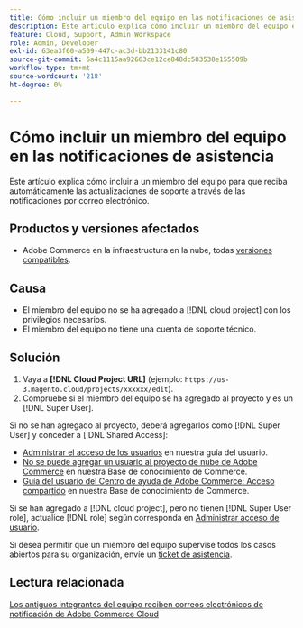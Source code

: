 ```yaml
---
title: Cómo incluir un miembro del equipo en las notificaciones de asistencia
description: Este artículo explica cómo incluir un miembro del equipo en las notificaciones de asistencia.
feature: Cloud, Support, Admin Workspace
role: Admin, Developer
exl-id: 63ea3f60-a509-447c-ac3d-bb2133141c80
source-git-commit: 6a4c1115aa92663ce12ce848dc583538e155509b
workflow-type: tm+mt
source-wordcount: '218'
ht-degree: 0%

---
```


# Cómo incluir un miembro del equipo en las notificaciones de asistencia

Este artículo explica cómo incluir a un miembro del equipo para que reciba automáticamente las actualizaciones de soporte a través de las notificaciones por correo electrónico.

## Productos y versiones afectados

* Adobe Commerce en la infraestructura en la nube, todas [versiones compatibles](https://www.adobe.com/content/dam/cc/en/legal/terms/enterprise/pdfs/Adobe-Commerce-Software-Lifecycle-Policy.pdf).

## Causa

* El miembro del equipo no se ha agregado a [!DNL cloud project] con los privilegios necesarios.
* El miembro del equipo no tiene una cuenta de soporte técnico.

## Solución

1. Vaya a **[!DNL Cloud Project URL]** (ejemplo: `https://us-3.magento.cloud/projects/xxxxxx/edit`).
1. Compruebe si el miembro del equipo se ha agregado al proyecto y es un [!DNL Super User].

Si no se han agregado al proyecto, deberá agregarlos como [!DNL Super User] y conceder a [!DNL Shared Access]:

* [Administrar el acceso de los usuarios](https://experienceleague.adobe.com/docs/commerce-cloud-service/user-guide/project/user-access.html) en nuestra guía del usuario.
* [No se puede agregar un usuario al proyecto de nube de Adobe Commerce](https://experienceleague.adobe.com/docs/commerce-knowledge-base/kb/troubleshooting/miscellaneous/unable-add-user-adobe-commerce-cloud-project.html) en nuestra Base de conocimiento de Commerce.
* [Guía del usuario del Centro de ayuda de Adobe Commerce: Acceso compartido](https://experienceleague.adobe.com/docs/commerce-knowledge-base/kb/help-center-guide/magento-help-center-user-guide.html#shared-access) en nuestra Base de conocimiento de Commerce.

Si se han agregado a [!DNL cloud project], pero no tienen [!DNL Super User role], actualice [!DNL role] según corresponda en [Administrar acceso de usuario](https://experienceleague.adobe.com/docs/commerce-cloud-service/user-guide/project/user-access.html).

Si desea permitir que un miembro del equipo supervise todos los casos abiertos para su organización, envíe un [ticket de asistencia](https://experienceleague.adobe.com/home?lang=en&amp;support-tab=home#support).

## Lectura relacionada

[Los antiguos integrantes del equipo reciben correos electrónicos de notificación de Adobe Commerce Cloud](https://experienceleague.adobe.com/docs/commerce-knowledge-base/kb/troubleshooting/miscellaneous/former-teammembers-receive-cloud-notification-emails.html)

